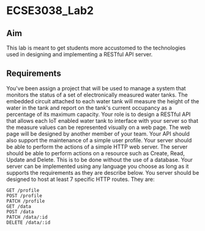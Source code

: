 # ECSE3038_Lab2
## Aim
This lab is meant to get students more accustomed to the technologies used in designing and implementing a RESTful API server.

## Requirements
You've been assign a project that will be used to manage a system that monitors the status of a set of electronically measured water tanks. The embedded circuit attached to each water tank will measure the height of the water in the tank and report on the tank's current occupancy as a percentage of its maximum capacity.
Your role is to design a RESTful API that allows each IoT enabled water tank to interface with your server so that the measure values can be represented visually on a web page. The web page will be designed by another member of your team.
Your API should also support the maintenance of a simple user profile.
Your server should be able to perform the actions of a simple HTTP web server. The server should be able to perform actions on a resource such as Create, Read, Update and Delete. This is to be done without the use of a database.
Your server can be implemented using any language you choose as long as it supports the requirements as they are describe below.
You server should be designed to host at least 7 specific HTTP routes. They are:
```
GET /profile
POST /profile
PATCH /profile
GET /data
POST /data
PATCH /data/:id
DELETE /data/:id
```